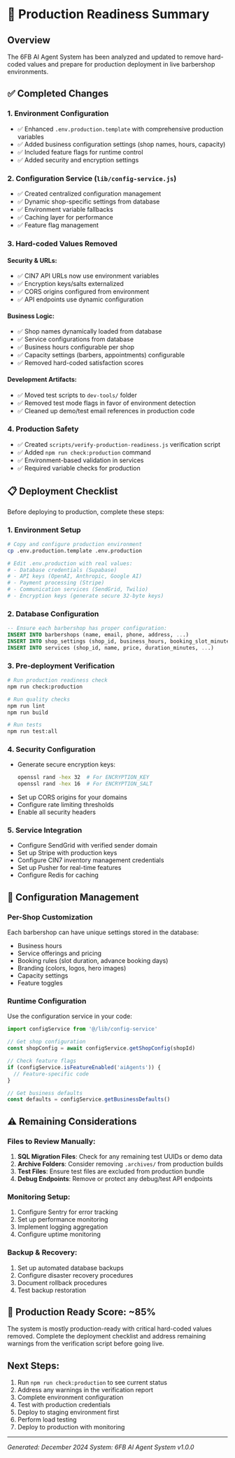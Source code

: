 # 🚀 Production Readiness Summary

## Overview
The 6FB AI Agent System has been analyzed and updated to remove hard-coded values and prepare for production deployment in live barbershop environments.

## ✅ Completed Changes

### 1. **Environment Configuration** 
- ✅ Enhanced `.env.production.template` with comprehensive production variables
- ✅ Added business configuration settings (shop names, hours, capacity)
- ✅ Included feature flags for runtime control
- ✅ Added security and encryption settings

### 2. **Configuration Service** (`lib/config-service.js`)
- ✅ Created centralized configuration management
- ✅ Dynamic shop-specific settings from database
- ✅ Environment variable fallbacks
- ✅ Caching layer for performance
- ✅ Feature flag management

### 3. **Hard-coded Values Removed**

#### Security & URLs:
- ✅ CIN7 API URLs now use environment variables
- ✅ Encryption keys/salts externalized
- ✅ CORS origins configured from environment
- ✅ API endpoints use dynamic configuration

#### Business Logic:
- ✅ Shop names dynamically loaded from database
- ✅ Service configurations from database
- ✅ Business hours configurable per shop
- ✅ Capacity settings (barbers, appointments) configurable
- ✅ Removed hard-coded satisfaction scores

#### Development Artifacts:
- ✅ Moved test scripts to `dev-tools/` folder
- ✅ Removed test mode flags in favor of environment detection
- ✅ Cleaned up demo/test email references in production code

### 4. **Production Safety**
- ✅ Created `scripts/verify-production-readiness.js` verification script
- ✅ Added `npm run check:production` command
- ✅ Environment-based validation in services
- ✅ Required variable checks for production

## 📋 Deployment Checklist

Before deploying to production, complete these steps:

### 1. Environment Setup
```bash
# Copy and configure production environment
cp .env.production.template .env.production

# Edit .env.production with real values:
# - Database credentials (Supabase)
# - API keys (OpenAI, Anthropic, Google AI)
# - Payment processing (Stripe)
# - Communication services (SendGrid, Twilio)
# - Encryption keys (generate secure 32-byte keys)
```

### 2. Database Configuration
```sql
-- Ensure each barbershop has proper configuration:
INSERT INTO barbershops (name, email, phone, address, ...)
INSERT INTO shop_settings (shop_id, business_hours, booking_slot_minutes, ...)
INSERT INTO services (shop_id, name, price, duration_minutes, ...)
```

### 3. Pre-deployment Verification
```bash
# Run production readiness check
npm run check:production

# Run quality checks
npm run lint
npm run build

# Run tests
npm run test:all
```

### 4. Security Configuration
- Generate secure encryption keys:
  ```bash
  openssl rand -hex 32  # For ENCRYPTION_KEY
  openssl rand -hex 16  # For ENCRYPTION_SALT
  ```
- Set up CORS origins for your domains
- Configure rate limiting thresholds
- Enable all security headers

### 5. Service Integration
- Configure SendGrid with verified sender domain
- Set up Stripe with production keys
- Configure CIN7 inventory management credentials
- Set up Pusher for real-time features
- Configure Redis for caching

## 🔧 Configuration Management

### Per-Shop Customization
Each barbershop can have unique settings stored in the database:
- Business hours
- Service offerings and pricing
- Booking rules (slot duration, advance booking days)
- Branding (colors, logos, hero images)
- Capacity settings
- Feature toggles

### Runtime Configuration
Use the configuration service in your code:
```javascript
import configService from '@/lib/config-service'

// Get shop configuration
const shopConfig = await configService.getShopConfig(shopId)

// Check feature flags
if (configService.isFeatureEnabled('aiAgents')) {
  // Feature-specific code
}

// Get business defaults
const defaults = configService.getBusinessDefaults()
```

## ⚠️ Remaining Considerations

### Files to Review Manually:
1. **SQL Migration Files**: Check for any remaining test UUIDs or demo data
2. **Archive Folders**: Consider removing `.archives/` from production builds
3. **Test Files**: Ensure test files are excluded from production bundle
4. **Debug Endpoints**: Remove or protect any debug/test API endpoints

### Monitoring Setup:
1. Configure Sentry for error tracking
2. Set up performance monitoring
3. Implement logging aggregation
4. Configure uptime monitoring

### Backup & Recovery:
1. Set up automated database backups
2. Configure disaster recovery procedures
3. Document rollback procedures
4. Test backup restoration

## 🎯 Production Ready Score: ~85%

The system is mostly production-ready with critical hard-coded values removed. Complete the deployment checklist and address remaining warnings from the verification script before going live.

## Next Steps:
1. Run `npm run check:production` to see current status
2. Address any warnings in the verification report
3. Complete environment configuration
4. Test with production credentials
5. Deploy to staging environment first
6. Perform load testing
7. Deploy to production with monitoring

---
*Generated: December 2024*
*System: 6FB AI Agent System v1.0.0*